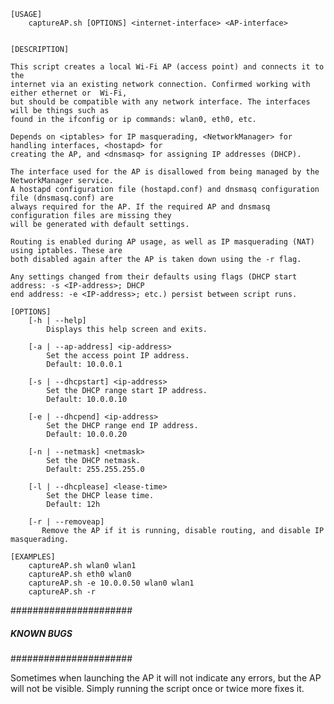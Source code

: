     [USAGE]
	    captureAP.sh [OPTIONS] <internet-interface> <AP-interface>
	

	[DESCRIPTION]

	This script creates a local Wi-Fi AP (access point) and connects it to the
	internet via an existing network connection. Confirmed working with either ethernet or	Wi-Fi,
	but should be compatible with any network interface. The interfaces will be things such as
	found in the ifconfig or ip commands: wlan0, eth0, etc.

	Depends on <iptables> for IP masquerading, <NetworkManager> for handling interfaces, <hostapd> for
	creating the AP, and <dnsmasq> for assigning IP addresses (DHCP).
	
	The interface used for the AP is disallowed from being managed by the NetworkManager service.
	A hostapd configuration file (hostapd.conf) and dnsmasq configuration file (dnsmasq.conf) are
	always required for the AP. If the required AP and dnsmasq configuration files are missing they
	will be generated with default settings.

	Routing is enabled during AP usage, as well as IP masquerading (NAT) using iptables. These are
	both disabled again after the AP is taken down using the -r flag.
	
	Any settings changed from their defaults using flags (DHCP start address: -s <IP-address>; DHCP
	end address: -e <IP-address>; etc.) persist between script runs.
	
	[OPTIONS]
	    [-h | --help]
	        Displays this help screen and exits.
	
	    [-a | --ap-address] <ip-address>
	        Set the access point IP address.
	        Default: 10.0.0.1
	
	    [-s | --dhcpstart] <ip-address>
	        Set the DHCP range start IP address.
	        Default: 10.0.0.10
	
	    [-e | --dhcpend] <ip-address>
	        Set the DHCP range end IP address.
	        Default: 10.0.0.20
	
	    [-n | --netmask] <netmask>
	        Set the DHCP netmask.
	        Default: 255.255.255.0
	
	    [-l | --dhcplease] <lease-time>
	        Set the DHCP lease time.
	        Default: 12h
	
	    [-r | --removeap]
	       Remove the AP if it is running, disable routing, and disable IP masquerading.
	
	[EXAMPLES]
	    captureAP.sh wlan0 wlan1
	    captureAP.sh eth0 wlan0
	    captureAP.sh -e 10.0.0.50 wlan0 wlan1
	    captureAP.sh -r


######################
##### KNOWN BUGS #####
######################

Sometimes when launching the AP it will not indicate any errors, but the AP will not be visible. Simply running the script once or twice more fixes it.
